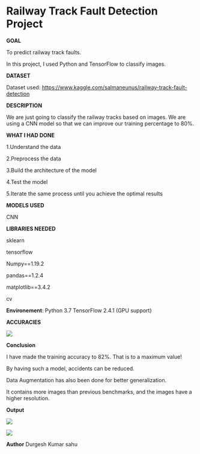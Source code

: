 # Railway Track Fault Detection Project

<b>GOAL</b>

To predict railway track faults.

In this project, I used Python and TensorFlow to classify images.

<b>DATASET</B>

Dataset used: https://www.kaggle.com/salmaneunus/railway-track-fault-detection

<b>DESCRIPTION</b>

We are just going to classify the railway tracks based on images. We are using a CNN model so that we can improve our training percentage to 80%.


<b>WHAT I HAD DONE</b>

1.Understand the data

2.Preprocess the data

3.Build the architecture of the model

4.Test the model

5.Iterate the same process until you achieve the optimal results

<b>MODELS USED</b>

CNN

<b>LIBRARIES NEEDED</b>

sklearn


tensorflow


Numpy==1.19.2


pandas==1.2.4


matplotlib==3.4.2


cv




<b>Environement</b>: Python 3.7 TensorFlow 2.4.1 (GPU support)



<b>ACCURACIES</b>



![](https://github.com/Best-forever-003/ML-ProjectKart/blob/main/Railway%20Track%20Fault%20Detection/Images/Graph.jpeg)




<b>Conclusion</b>

I have made the training accuracy to 82%. That is to a maximum value!

By having such a model, accidents can be reduced.

Data Augmentation has also been done for better generalization.

It contains more images than previous benchmarks, and the images have a higher resolution.

<b>Output</b>

![](https://github.com/Best-forever-003/ML-ProjectKart/blob/main/Railway%20Track%20Fault%20Detection/Images/output1.jpeg)

![](https://github.com/Best-forever-003/ML-ProjectKart/blob/main/Railway%20Track%20Fault%20Detection/Images/output2.jpeg)

<b>Author</b>
Durgesh Kumar sahu

